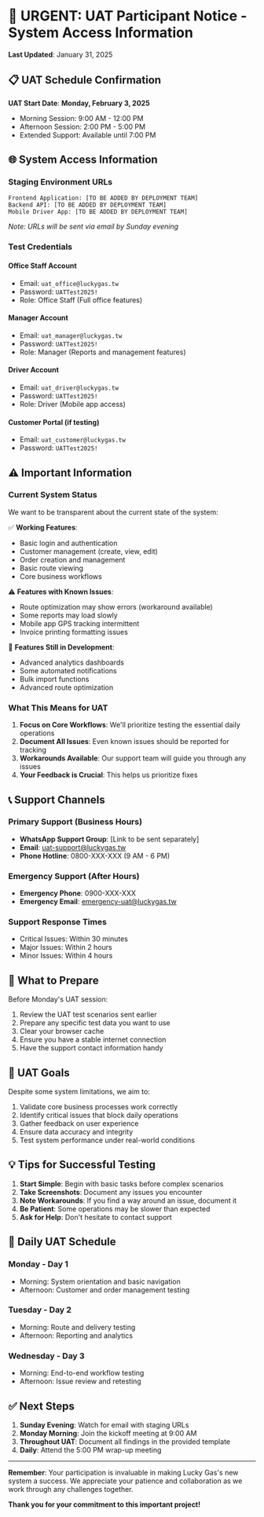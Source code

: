 # 🚨 URGENT: UAT Participant Notice - System Access Information

**Last Updated**: January 31, 2025

## 📋 UAT Schedule Confirmation

**UAT Start Date**: **Monday, February 3, 2025**
- Morning Session: 9:00 AM - 12:00 PM
- Afternoon Session: 2:00 PM - 5:00 PM
- Extended Support: Available until 7:00 PM

## 🌐 System Access Information

### Staging Environment URLs
```
Frontend Application: [TO BE ADDED BY DEPLOYMENT TEAM]
Backend API: [TO BE ADDED BY DEPLOYMENT TEAM]
Mobile Driver App: [TO BE ADDED BY DEPLOYMENT TEAM]
```

*Note: URLs will be sent via email by Sunday evening*

### Test Credentials

#### Office Staff Account
- Email: `uat_office@luckygas.tw`
- Password: `UATTest2025!`
- Role: Office Staff (Full office features)

#### Manager Account
- Email: `uat_manager@luckygas.tw`
- Password: `UATTest2025!`
- Role: Manager (Reports and management features)

#### Driver Account
- Email: `uat_driver@luckygas.tw`
- Password: `UATTest2025!`
- Role: Driver (Mobile app access)

#### Customer Portal (if testing)
- Email: `uat_customer@luckygas.tw`
- Password: `UATTest2025!`

## ⚠️ Important Information

### Current System Status
We want to be transparent about the current state of the system:

✅ **Working Features**:
- Basic login and authentication
- Customer management (create, view, edit)
- Order creation and management
- Basic route viewing
- Core business workflows

⚠️ **Features with Known Issues**:
- Route optimization may show errors (workaround available)
- Some reports may load slowly
- Mobile app GPS tracking intermittent
- Invoice printing formatting issues

🚧 **Features Still in Development**:
- Advanced analytics dashboards
- Some automated notifications
- Bulk import functions
- Advanced route optimization

### What This Means for UAT
1. **Focus on Core Workflows**: We'll prioritize testing the essential daily operations
2. **Document All Issues**: Even known issues should be reported for tracking
3. **Workarounds Available**: Our support team will guide you through any issues
4. **Your Feedback is Crucial**: This helps us prioritize fixes

## 📞 Support Channels

### Primary Support (Business Hours)
- **WhatsApp Support Group**: [Link to be sent separately]
- **Email**: uat-support@luckygas.tw
- **Phone Hotline**: 0800-XXX-XXX (9 AM - 6 PM)

### Emergency Support (After Hours)
- **Emergency Phone**: 0900-XXX-XXX
- **Emergency Email**: emergency-uat@luckygas.tw

### Support Response Times
- Critical Issues: Within 30 minutes
- Major Issues: Within 2 hours
- Minor Issues: Within 4 hours

## 📝 What to Prepare

Before Monday's UAT session:
1. Review the UAT test scenarios sent earlier
2. Prepare any specific test data you want to use
3. Clear your browser cache
4. Ensure you have a stable internet connection
5. Have the support contact information handy

## 🎯 UAT Goals

Despite some system limitations, we aim to:
1. Validate core business processes work correctly
2. Identify critical issues that block daily operations
3. Gather feedback on user experience
4. Ensure data accuracy and integrity
5. Test system performance under real-world conditions

## 💡 Tips for Successful Testing

1. **Start Simple**: Begin with basic tasks before complex scenarios
2. **Take Screenshots**: Document any issues you encounter
3. **Note Workarounds**: If you find a way around an issue, document it
4. **Be Patient**: Some operations may be slower than expected
5. **Ask for Help**: Don't hesitate to contact support

## 🔄 Daily UAT Schedule

### Monday - Day 1
- Morning: System orientation and basic navigation
- Afternoon: Customer and order management testing

### Tuesday - Day 2
- Morning: Route and delivery testing
- Afternoon: Reporting and analytics

### Wednesday - Day 3
- Morning: End-to-end workflow testing
- Afternoon: Issue review and retesting

## ✅ Next Steps

1. **Sunday Evening**: Watch for email with staging URLs
2. **Monday Morning**: Join the kickoff meeting at 9:00 AM
3. **Throughout UAT**: Document all findings in the provided template
4. **Daily**: Attend the 5:00 PM wrap-up meeting

---

**Remember**: Your participation is invaluable in making Lucky Gas's new system a success. We appreciate your patience and collaboration as we work through any challenges together.

**Thank you for your commitment to this important project!**